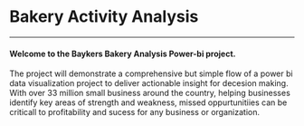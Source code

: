 # Bakery Activity Analysis
----
#### Welcome to the Baykers Bakery Analysis Power-bi project.
The project will demonstrate a comprehensive but simple flow of a power bi data visualization project to deliver actionable insight for decesion making.
With over 33 million small business around the country, helping businesses identify key areas of strength and weakness, missed oppurtunitiies can be criticall 
to profitability and sucess for any business or organization.
